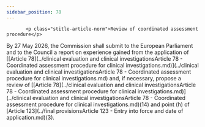 ```yaml
---
sidebar_position: 78
---
```

           <p class="stitle-article-norm">Review of coordinated assessment procedure</p>
   <p class="norm">By 27 May 2026, the Commission shall submit to the 
European Parliament and to the Council a report on experience gained 
from the application of [[Article&nbsp;78](../clinical evaluation and clinical investigationsArticle 78 - Coordinated assessment procedure for clinical investigations.md)](../clinical evaluation and clinical investigationsArticle 78 - Coordinated assessment procedure for clinical investigations.md) and, if necessary, propose a 
review of [[Article&nbsp;78](../clinical evaluation and clinical investigationsArticle 78 - Coordinated assessment procedure for clinical investigations.md)](../clinical evaluation and clinical investigationsArticle 78 - Coordinated assessment procedure for clinical investigations.md)(14) and point&nbsp;(h) of [Article&nbsp;123](../final provisionsArticle 123 - Entry into force and date of application.md)(3).</p>